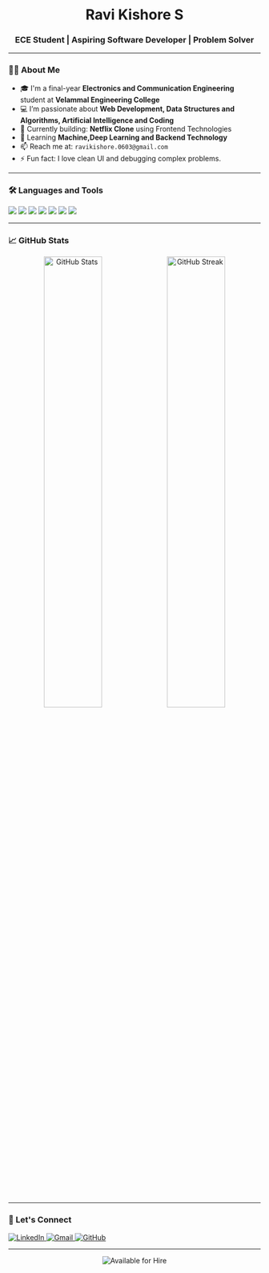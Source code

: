 <h1 align="center">Ravi Kishore S</h1>
<h3 align="center">ECE Student | Aspiring Software Developer | Problem Solver</h3>

---

### 👨‍💻 About Me

- 🎓 I'm a final-year **Electronics and Communication Engineering** student at **Velammal Engineering College**
- 💻 I’m passionate about **Web Development, Data Structures and Algorithms, Artificial Intelligence and Coding**
- 🔭 Currently building: **Netflix Clone** using Frontend Technologies  
- 🌱 Learning **Machine,Deep Learning and Backend Technology**
- 📫 Reach me at: `ravikishore.0603@gmail.com`
- ⚡ Fun fact: I love clean UI and debugging complex problems.

---

### 🛠️ Languages and Tools

<p>
  <img src="https://img.shields.io/badge/C++-00599C?style=flat&logo=cplusplus&logoColor=white" />
  <img src="https://img.shields.io/badge/C-276DC3?style=flat&logo=c&logoColor=white" />
  <img src="https://img.shields.io/badge/HTML5-E34F26?style=flat&logo=html5&logoColor=white" />
  <img src="https://img.shields.io/badge/CSS3-1572B6?style=flat&logo=css3&logoColor=white" />
  <img src="https://img.shields.io/badge/JavaScript-F7DF1E?style=flat&logo=javascript&logoColor=black" />
  <img src="https://img.shields.io/badge/Git-F05032?style=flat&logo=git&logoColor=white" />
  <img src="https://img.shields.io/badge/GitHub-181717?style=flat&logo=github&logoColor=white" />
</p>

---

### 📈 GitHub Stats

<p align="center">
  <img src="https://github-readme-stats.vercel.app/api?username=Ravikishore2005&show_icons=true&theme=react&hide_border=true&border_radius=10" width="48%" alt="GitHub Stats" />
  <img src="https://github-readme-streak-stats.herokuapp.com/?user=Ravikishore2005&theme=react&hide_border=true&border_radius=10" width="48%" alt="GitHub Streak" />
</p>

---

### 🔗 Let's Connect

<p align="left">
  <a href="https://www.linkedin.com/in/ravikishore-s-6989612b7/" target="_blank">
    <img src="https://img.shields.io/badge/LinkedIn-%230077B5.svg?&style=for-the-badge&logo=linkedin&logoColor=white" alt="LinkedIn" />
  </a>
  <a href="mailto:ravikishore.0603@gmail.com" target="_blank">
    <img src="https://img.shields.io/badge/Gmail-%23D14836.svg?&style=for-the-badge&logo=gmail&logoColor=white" alt="Gmail" />
  </a>
  <a href="https://github.com/Ravikishore2005" target="_blank">
    <img src="https://img.shields.io/badge/GitHub-%2312100E.svg?&style=for-the-badge&logo=github&logoColor=white" alt="GitHub" />
  </a>
</p>

---

<p align="center">
  <img src="https://img.shields.io/badge/Available%20for%20Hire-%2300C853.svg?&style=for-the-badge&logo=freelancer&logoColor=white" alt="Available for Hire" />
</p>

